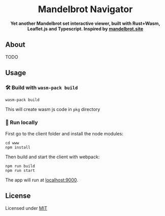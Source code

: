 <div align="center">

  <h1>Mandelbrot Navigator</h1>

  <strong>Yet another Mandelbrot set interactive viewer, built with Rust+Wasm, Leaflet.js and Typescript. Inspired by <a href="https://github.com/rosslh/Mandelbrot.site/tree/master">mandelbrot.site</a></strong>
</div>

## About

TODO


## Usage

### 🛠️ Build with `wasm-pack build`

```
wasm-pack build
```
This will create wasm js code in `pkg` directory

### 🏃 Run locally
First go to the client folder and install the node modules:
```
cd www
npm install
```
Then build and start the client with webpack:

```
npm run build
npm run start
```
The app will run at <a href="http://localhost:9000/">localhost:9000</a>.

## License

Licensed under [MIT](https://choosealicense.com/licenses/mit/)

